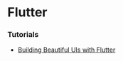 # Flutter

### Tutorials

- [Building Beautiful UIs with Flutter](https://codelabs.developers.google.com/codelabs/flutter/index.html)

